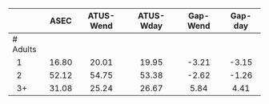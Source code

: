 
|                      |         ASEC |    ATUS-Wend |    ATUS-Wday |     Gap-Wend |      Gap-day |
| -------------------- | :----------: | :----------: | :----------: | :----------: | :----------: |
| # Adults             |              |              |              |              |              |
| &nbsp;&nbsp;1        |        16.80 |        20.01 |        19.95 |        -3.21 |        -3.15 |
| &nbsp;&nbsp;2        |        52.12 |        54.75 |        53.38 |        -2.62 |        -1.26 |
| &nbsp;&nbsp;3+       |        31.08 |        25.24 |        26.67 |         5.84 |         4.41 |

